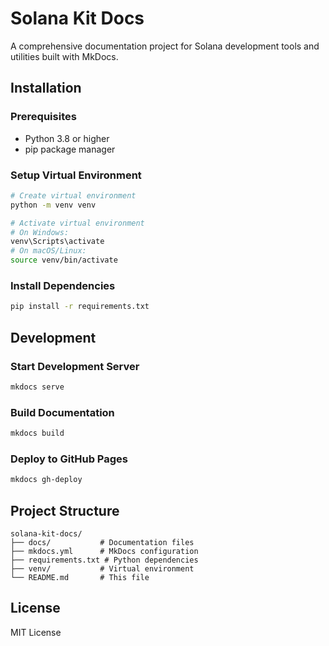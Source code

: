 # Solana Kit Docs

A comprehensive documentation project for Solana development tools and utilities built with MkDocs.

## Installation

### Prerequisites

- Python 3.8 or higher
- pip package manager

### Setup Virtual Environment

```bash
# Create virtual environment
python -m venv venv

# Activate virtual environment
# On Windows:
venv\Scripts\activate
# On macOS/Linux:
source venv/bin/activate
```

### Install Dependencies

```bash
pip install -r requirements.txt
```

## Development

### Start Development Server

```bash
mkdocs serve
```

### Build Documentation

```bash
mkdocs build
```

### Deploy to GitHub Pages

```bash
mkdocs gh-deploy
```

## Project Structure

```
solana-kit-docs/
├── docs/           # Documentation files
├── mkdocs.yml      # MkDocs configuration
├── requirements.txt # Python dependencies
├── venv/           # Virtual environment
└── README.md       # This file
```

## License

MIT License
